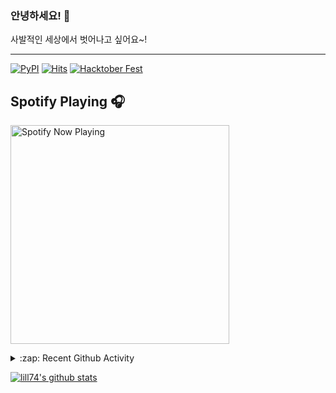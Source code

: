 ### 안녕하세요! 👋
사발적인 세상에서 벗어나고 싶어요~!

---

[![PyPI](https://img.shields.io/badge/pypi-EduKit-brightgreen)](https://pypi.org/project/EduKit/)
[![Hits](https://hits.seeyoufarm.com/api/count/incr/badge.svg?url=https%3A%2F%2Fgithub.com%2Flill74&count_bg=%2379C83D&title_bg=%23555555&icon=&icon_color=%23E7E7E7&title=hits&edge_flat=false)](https://hits.seeyoufarm.com)
[![Hacktober Fest](https://camo.githubusercontent.com/9f0b298ccd9e6d7acfcf900756e39583aeec551e/68747470733a2f2f696d672e736869656c64732e696f2f62616467652f6861636b746f626572666573742d323032302d677265656e)](http://www.hacktoberfestkorea.com/)

## Spotify Playing 🎧
[<img src="https://spotify-now-playing.lill74.vercel.app/api/spotify-playing" alt="Spotify Now Playing" width="350" />](https://open.spotify.com/user/lill74)


<details>
  <summary>:zap: Recent Github Activity</summary>
  
<!--START_SECTION:activity-->
1. 🗣 Commented on [#8](https://github.com/phg98/hacktoberfestkorea/issues/8) in [phg98/hacktoberfestkorea](https://github.com/phg98/hacktoberfestkorea)
2. 💪 Opened PR [#17](https://github.com/phg98/hacktoberfestkorea/pull/17) in [phg98/hacktoberfestkorea](https://github.com/phg98/hacktoberfestkorea)
3. ❗️ Opened issue [#16](https://github.com/phg98/hacktoberfestkorea/issues/16) in [phg98/hacktoberfestkorea](https://github.com/phg98/hacktoberfestkorea)
4. 🗣 Commented on [#344](https://github.com/frankie567/fastapi-users/issues/344) in [frankie567/fastapi-users](https://github.com/frankie567/fastapi-users)
5. 🗣 Commented on [#5](https://github.com/phg98/hacktoberfestkorea/issues/5) in [phg98/hacktoberfestkorea](https://github.com/phg98/hacktoberfestkorea)
<!--END_SECTION:activity-->

</details>

[![lill74's github stats](https://github-readme-stats.vercel.app/api?username=lill74)](https://github.com/anuraghazra/github-readme-stats)
